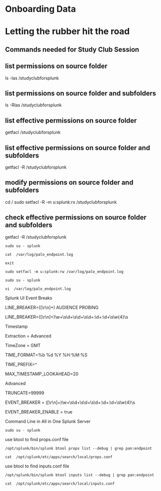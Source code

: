 # Onboarding Data
# Letting the rubber hit the road

## Commands needed for Study Club Session

## list permissions on source folder
ls -las /studyclubforsplunk

## list permissions on source folder and subfolders
ls -Rlas /studyclubforsplunk

## list effective permissions on source folder
getfacl /studyclubforsplunk

## list effective permissions on source folder and subfolders
getfacl -R /studyclubforsplunk

## modify permissions on source folder and subfolders
cd /
sudo setfacl -R -m u:splunk:rx /studyclubforsplunk

## check effective permissions on source folder and subfolders
getfacl -R /studyclubforsplunk


```
sudo su - splunk 
```
```
cat  /var/log/palo_endpoint.log
```
```
exit
```
```
sudo setfacl -m u:splunk:rw /var/log/palo_endpoint.log
```
```
sudo su - splunk 
```
```
vi  /var/log/palo_endpoint.log
```

Splunk UI
Event Breaks

LINE_BREAKER=([\r\n]+) AUDIENCE PROBING

LINE_BREAKER=([\r\n]+)\w+\s\d+\s\d+\s\d+:\d+:\d+\s\w{4}\s

Timestamp

Extraction = Advanced

TimeZone = GMT

TIME_FORMAT=%b %d %Y %H:%M:%S

TIME_PREFIX=^

MAX_TIMESTAMP_LOOKAHEAD=20

Advanced

TRUNCATE=99999

EVENT_BREAKER = ([\r\n]+)\w+\s\d+\s\d+\s\d+:\d+:\d+\s\w{4}\s

EVENT_BREAKER_ENABLE = true


Command Line in All in One Splunk Server
```
sudo su - splunk 
```
use btool to find props.conf file 
```
/opt/splunk/bin/splunk btool props list --debug | grep pan:endpoint
```
```
cat  /opt/splunk/etc/apps/search/local/props.conf
```

use btool to find inputs.conf file 
```
/opt/splunk/bin/splunk btool inputs list --debug | grep pan:endpoint
```
```
cat  /opt/splunk/etc/apps/search/local/inputs.conf
```

